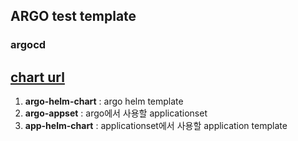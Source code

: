 ## ARGO test template

### argocd
[chart url](https://github.com/argoproj/argo-helm/tree/main/charts/argo-cd)
---

1. **argo-helm-chart** : argo helm template
2. **argo-appset** : argo에서 사용할 applicationset
3. **app-helm-chart** : applicationset에서 사용할 application template
